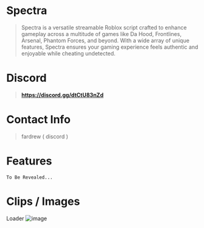# Spectra
> Spectra is a versatile streamable Roblox script crafted to enhance gameplay across a multitude of games like Da Hood, Frontlines, Arsenal, Phantom Forces, and beyond. With a wide array of unique features, Spectra ensures your gaming experience feels authentic and enjoyable while cheating undetected.
# Discord
> **https://discord.gg/dtCtU83nZd**
# Contact Info
> fardrew ( discord )
# Features
```To Be Revealed...```
# Clips / Images
Loader
![image](https://github.com/fardrew/Spectra/assets/160489710/0933f7cc-d677-451d-afbb-da388cd66363)
